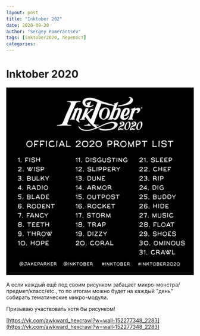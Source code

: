 ```yaml
---
layout: post
title: "Inktober 202"
date: 2020-09-30
author: "Sergey Pomerantsev"
tags: [inktober2020, перепост]
categories:
---
```


# Inktober 2020

![](/assets/images/_inktober20-0.jpg)

А если каждый ещё под своим рисунком забацает микро-монстра/предмет/класс/etc., то по итогам можно будет на каждый "день" собирать тематические микро-модули.

Призываю участвовать хотя бы рисунком!

[https://vk.com/awkward_hexcrawl?w=wall-152277348_2283](https://vk.com/awkward_hexcrawl?w=wall-152277348_2283)
